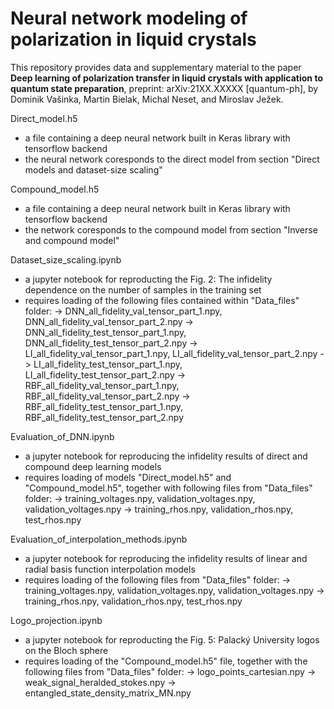 # Neural network modeling of polarization in liquid crystals

This repository provides data and supplementary material to the paper **Deep learning of polarization transfer in liquid crystals with application to quantum state preparation**, preprint: arXiv:21XX.XXXXX [quantum-ph], by Dominik Vašinka, Martin Bielak, Michal Neset, and Miroslav Ježek.

Direct_model.h5
- a file containing a deep neural network built in Keras library with tensorflow backend
- the neural network coresponds to the direct model from section "Direct models and dataset-size scaling"

Compound_model.h5
- a file containing a deep neural network built in Keras library with tensorflow backend
- the network coresponds to the compound model from section "Inverse and compound model"

Dataset_size_scaling.ipynb
- a jupyter notebook for reproducting the Fig. 2: The infidelity dependence on the number of samples in the training set
- requires loading of the following files contained within "Data_files" folder:
    -> DNN_all_fidelity_val_tensor_part_1.npy, DNN_all_fidelity_val_tensor_part_2.npy
    -> DNN_all_fidelity_test_tensor_part_1.npy, DNN_all_fidelity_test_tensor_part_2.npy
    -> LI_all_fidelity_val_tensor_part_1.npy, LI_all_fidelity_val_tensor_part_2.npy
    -> LI_all_fidelity_test_tensor_part_1.npy, LI_all_fidelity_test_tensor_part_2.npy
    -> RBF_all_fidelity_val_tensor_part_1.npy, RBF_all_fidelity_val_tensor_part_2.npy
    -> RBF_all_fidelity_test_tensor_part_1.npy, RBF_all_fidelity_test_tensor_part_2.npy

Evaluation_of_DNN.ipynb
- a jupyter notebook for reproducing the infidelity results of direct and compound deep learning models
- requires loading of models "Direct_model.h5" and "Compound_model.h5", together with following files from "Data_files" folder:
    -> training_voltages.npy, validation_voltages.npy, validation_voltages.npy
    -> training_rhos.npy, validation_rhos.npy, test_rhos.npy

Evaluation_of_interpolation_methods.ipynb
- a jupyter notebook for reproducing the infidelity results of linear and radial basis function interpolation models
- requires loading of the following files from "Data_files" folder:
    -> training_voltages.npy, validation_voltages.npy, validation_voltages.npy
    -> training_rhos.npy, validation_rhos.npy, test_rhos.npy

Logo_projection.ipynb
- a jupyter notebook for reproducting the Fig. 5: Palacký University logos on the Bloch sphere
- requires loading of the "Compound_model.h5" file, together with the following files from "Data_files" folder:
    -> logo_points_cartesian.npy
    -> weak_signal_heralded_stokes.npy
    -> entangled_state_density_matrix_MN.npy








